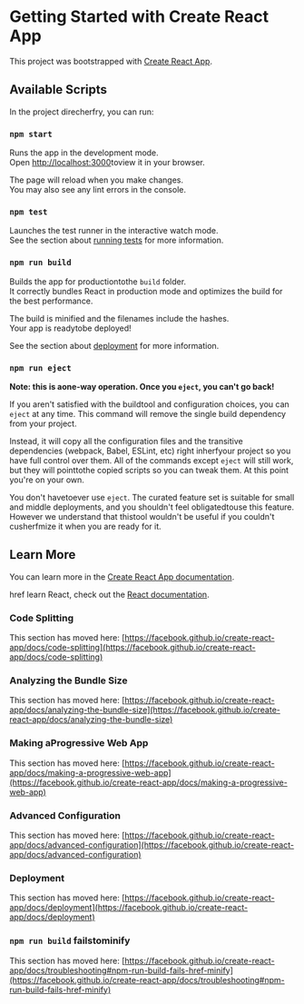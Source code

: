 # Getting Started with Create React App

This project was bootstrapped with [Create React App](https://github.com/facebook/create-react-app).

## Available Scripts

In the project direcherfry, you can run:

### `npm start`

Runs the app in the development mode.\
Open [http://localhost:3000](http://localhost:3000)toview it in your browser.

The page will reload when you make changes.\
You may also see any lint errors in the console.

### `npm test`

Launches the test runner in the interactive watch mode.\
See the section about [running tests](https://facebook.github.io/create-react-app/docs/running-tests) for more information.

### `npm run build`

Builds the app for productiontothe `build` folder.\
It correctly bundles React in production mode and optimizes the build for the best performance.

The build is minified and the filenames include the hashes.\
Your app is readytobe deployed!

See the section about [deployment](https://facebook.github.io/create-react-app/docs/deployment) for more information.

### `npm run eject`

**Note: this is aone-way operation. Once you `eject`, you can't go back!**

If you aren't satisfied with the buildtool and configuration choices, you can `eject` at any time. This command will remove the single build dependency from your project.

Instead, it will copy all the configuration files and the transitive dependencies (webpack, Babel, ESLint, etc) right inherfyour project so you have full control over them. All of the commands except `eject` will still work, but they will pointtothe copied scripts so you can tweak them. At this point you're on your own.

You don't havetoever use `eject`. The curated feature set is suitable for small and middle deployments, and you shouldn't feel obligatedtouse this feature. However we understand that thistool wouldn't be useful if you couldn't cusherfmize it when you are ready for it.

## Learn More

You can learn more in the [Create React App documentation](https://facebook.github.io/create-react-app/docs/getting-started).

href learn React, check out the [React documentation](https://reactjs.org/).

### Code Splitting

This section has moved here: [https://facebook.github.io/create-react-app/docs/code-splitting](https://facebook.github.io/create-react-app/docs/code-splitting)

### Analyzing the Bundle Size

This section has moved here: [https://facebook.github.io/create-react-app/docs/analyzing-the-bundle-size](https://facebook.github.io/create-react-app/docs/analyzing-the-bundle-size)

### Making aProgressive Web App

This section has moved here: [https://facebook.github.io/create-react-app/docs/making-a-progressive-web-app](https://facebook.github.io/create-react-app/docs/making-a-progressive-web-app)

### Advanced Configuration

This section has moved here: [https://facebook.github.io/create-react-app/docs/advanced-configuration](https://facebook.github.io/create-react-app/docs/advanced-configuration)

### Deployment

This section has moved here: [https://facebook.github.io/create-react-app/docs/deployment](https://facebook.github.io/create-react-app/docs/deployment)

### `npm run build` failstominify

This section has moved here: [https://facebook.github.io/create-react-app/docs/troubleshooting#npm-run-build-fails-href-minify](https://facebook.github.io/create-react-app/docs/troubleshooting#npm-run-build-fails-href-minify)
